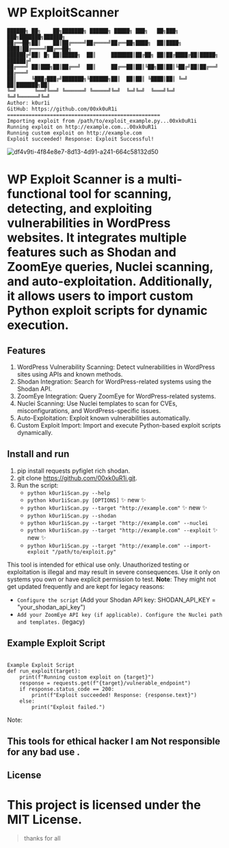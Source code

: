 # WP ExploitScanner

```
██████╗ ██╗    ██╗███████╗ ██████╗ █████╗ ███╗   ██╗███╗   ███╗███████╗██████╗ 
██╔══██╗██║    ██║██╔════╝██╔════╝██╔══██╗████╗  ██║████╗ ████║██╔════╝██╔══██╗
██████╔╝██║ █╗ ██║█████╗  ██║     ███████║██╔██╗ ██║██╔████╔██║█████╗  ██████╔╝
██╔═══╝ ██║███╗██║██╔══╝  ██║     ██╔══██║██║╚██╗██║██║╚██╔╝██║██╔══╝  ██╔═══╝ 
██║     ╚███╔███╔╝███████╗╚██████╗██║  ██║██║ ╚████║██║ ╚═╝ ██║███████╗██║     
╚═╝      ╚══╝╚══╝ ╚══════╝ ╚═════╝╚═╝  ╚═╝╚═╝  ╚═══╝╚═╝     ╚═╝╚══════╝╚═╝     
Author: k0ur1i
GitHub: https://github.com/00xk0uR1i
==================================================
Importing exploit from /path/to/exploit_example.py...00xk0uR1i
Running exploit on http://example.com...00xk0uR1i
Running custom exploit on http://example.com
Exploit succeeded! Response: Exploit Successful!

```

![df4v9ti-4f84e8e7-8d13-4d91-a241-664c58132d50](https://github.com/user-attachments/assets/3eeadcaf-7c76-46cc-b49a-3d7c8e6f66c6)

# WP Exploit Scanner is a multi-functional tool for scanning, detecting, and exploiting vulnerabilities in WordPress websites. It integrates multiple features such as Shodan and ZoomEye queries, Nuclei scanning, and auto-exploitation. Additionally, it allows users to import custom Python exploit scripts for dynamic execution.
## Features
1. WordPress Vulnerability Scanning: Detect vulnerabilities in WordPress sites using APIs and known methods.
2. Shodan Integration: Search for WordPress-related systems using the Shodan API.
3. ZoomEye Integration: Query ZoomEye for WordPress-related systems.
4. Nuclei Scanning: Use Nuclei templates to scan for CVEs, misconfigurations, and WordPress-specific issues.
5. Auto-Exploitation: Exploit known vulnerabilities automatically.
6. Custom Exploit Import: Import and execute Python-based exploit scripts dynamically.

## Install and run

1. pip install requests pyfiglet rich shodan.
2. git clone https://github.com/00xk0uR1i.git. 
3. Run the script:
    - `python k0ur1iScan.py --help`
    - `python k0ur1iScan.py [OPTIONS]` ✨ new ✨
    - `python k0ur1iScan.py --target "http://example.com"` ✨ new ✨
    - `python k0ur1iScan.py --shodan`
    - `python k0ur1iScan.py --target "http://example.com" --nuclei`
    - `python k0ur1iScan.py --target "http://example.com" --exploit` ✨ new ✨
    - `python k0ur1iScan.py --target "http://example.com" --import-exploit "/path/to/exploit.py"`

This tool is intended for ethical use only. Unauthorized testing or exploitation is illegal and may result in severe consequences. Use it only on systems you own or have explicit permission to test. **Note**: They might not get updated frequently and are kept for legacy reasons:

- `Configure the script` (Add your Shodan API key:
SHODAN_API_KEY = "your_shodan_api_key")
- `Add your ZoomEye API key (if applicable).
   Configure the Nuclei path and templates.` (legacy)

## Example Exploit Script

```

Example Exploit Script
def run_exploit(target):
    print(f"Running custom exploit on {target}")
    response = requests.get(f"{target}/vulnerable_endpoint")
    if response.status_code == 200:
        print(f"Exploit succeeded! Response: {response.text}")
    else:
        print("Exploit failed.")

```


Note:

## This tools for ethical hacker I am Not responsible for any bad use .

## License
# This project is licensed under the MIT License.

>thanks for all 
